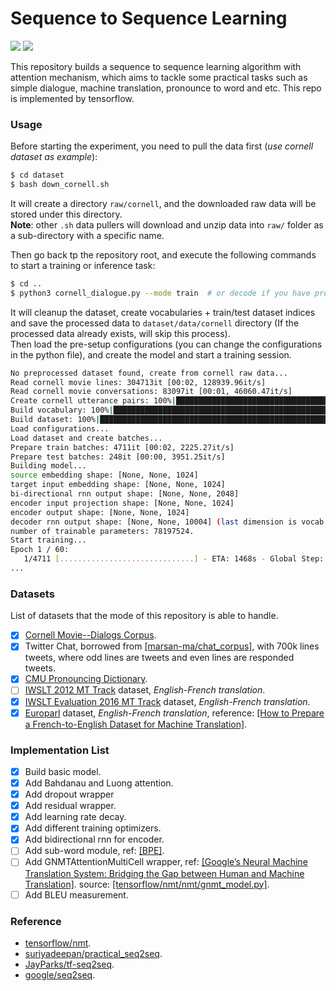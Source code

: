 # Sequence to Sequence Learning

![](https://img.shields.io/badge/Python-3.6.5-brightgreen.svg) ![](https://img.shields.io/badge/Tensorflow-1.8.0-yellowgreen.svg)

This repository builds a sequence to sequence learning algorithm with attention mechanism, which aims to tackle some practical tasks such as simple dialogue, machine translation, pronounce to word and etc. This repo is implemented by tensorflow.

### Usage
Before starting the experiment, you need to pull the data first (_use cornell dataset as example_):
```bash
$ cd dataset
$ bash down_cornell.sh
```
It will create a directory `raw/cornell`, and the downloaded raw data will be stored under this directory.  
**Note**: other `.sh` data pullers will download and unzip data into `raw/` folder as a sub-directory with a specific name.

Then go back tp the repository root, and execute the following commands to start a training or inference task:
```bash
$ cd ..
$ python3 cornell_dialogue.py --mode train  # or decode if you have pretrained checkpoints
```
It will cleanup the dataset, create vocabularies + train/test dataset indices and save the processed data to `dataset/data/cornell` directory (If the processed data already exists, will skip this process).  
Then load the pre-setup configurations (you can change the configurations in the python file), and create the model and start a training session.
```bash
No preprocessed dataset found, create from cornell raw data...
Read cornell movie lines: 304713it [00:02, 128939.96it/s]
Read cornell movie conversations: 83097it [00:01, 46060.47it/s]
Create cornell utterance pairs: 100%|█████████████████████████████████████████████████████████████████████████████████████████████████████████████| 83097/83097 [01:02<00:00, 1319.20it/s]
Build vocabulary: 100%|████████████████████████████████████████████████████████████████████████████████████████████████████████████████████████| 158669/158669 [00:02<00:00, 77018.89it/s]
Build dataset: 100%|███████████████████████████████████████████████████████████████████████████████████████████████████████████████████████████| 158669/158669 [00:01<00:00, 89873.72it/s]
Load configurations...
Load dataset and create batches...
Prepare train batches: 4711it [00:02, 2225.27it/s]
Prepare test batches: 248it [00:00, 3951.25it/s]
Building model...
source embedding shape: [None, None, 1024]
target input embedding shape: [None, None, 1024]
bi-directional rnn output shape: [None, None, 2048]
encoder input projection shape: [None, None, 1024]
encoder output shape: [None, None, 1024]
decoder rnn output shape: [None, None, 10004] (last dimension is vocab size)
number of trainable parameters: 78197524.
Start training...
Epoch 1 / 60:
   1/4711 [..............................] - ETA: 1468s - Global Step: 1 - Train Loss: 9.2197 - Perplexity: 10094.0631
...
```

### Datasets
List of datasets that the mode of this repository is able to handle.

- [x] [Cornell Movie--Dialogs Corpus](http://www.cs.cornell.edu/~cristian/Cornell_Movie-Dialogs_Corpus.html).
- [x] Twitter Chat, borrowed from [[marsan-ma/chat_corpus]](https://github.com/Marsan-Ma/chat_corpus/), with 700k lines tweets, where odd lines are tweets and even lines are responded tweets.
- [x] [CMU Pronouncing Dictionary](http://svn.code.sf.net/p/cmusphinx/code/trunk/cmudict/cmudict-0.7b).
- [ ] [IWSLT 2012 MT Track](http://hltc.cs.ust.hk/iwslt/index.php/evaluation-campaign/ted-task.html#MTtrack) dataset, _English-French translation_.
- [x] [IWSLT Evaluation 2016 MT Track](https://sites.google.com/site/iwsltevaluation2016/mt-track) dataset, _English-French translation_.
- [x] [Europarl](http://www.statmt.org) dataset, _English-French translation_, reference: [[How to Prepare a French-to-English Dataset for Machine Translation]](https://machinelearningmastery.com/prepare-french-english-dataset-machine-translation/).

### Implementation List
- [x] Build basic model.
- [x] Add Bahdanau and Luong attention.
- [x] Add dropout wrapper
- [x] Add residual wrapper.
- [x] Add learning rate decay.
- [x] Add different training optimizers.
- [x] Add bidirectional rnn for encoder.
- [ ] Add sub-word module, ref: [[BPE]](https://github.com/rsennrich/subword-nmt).
- [ ] Add GNMTAttentionMultiCell wrapper, ref: [[Google’s Neural Machine Translation System: Bridging the Gap between Human and Machine Translation]](https://arxiv.org/pdf/1609.08144.pdf). source: [[tensorflow/nmt/nmt/gnmt_model.py]](https://github.com/tensorflow/nmt/blob/master/nmt/gnmt_model.py).
- [ ] Add BLEU measurement.

### Reference
- [tensorflow/nmt](https://github.com/tensorflow/nmt).
- [suriyadeepan/practical_seq2seq](https://github.com/suriyadeepan/practical_seq2seq).
- [JayParks/tf-seq2seq](https://github.com/JayParks/tf-seq2seq).
- [google/seq2seq](https://github.com/google/seq2seq).
